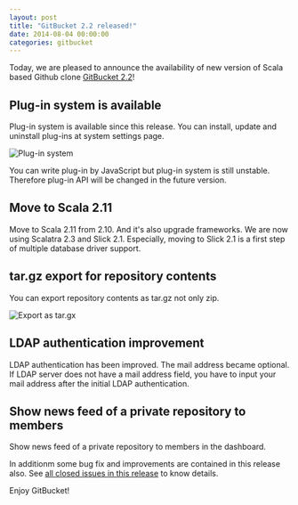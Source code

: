 ```yaml
---
layout: post
title: "GitBucket 2.2 released!"
date: 2014-08-04 00:00:00
categories: gitbucket
---
```

Today, we are pleased to announce the availability of new version of Scala based Github clone [GitBucket 2.2](https://github.com/takezoe/gitbucket/releases/tag/2.2)!

## Plug-in system is available

Plug-in system is available since this release. You can install, update and uninstall plug-ins at system settings page.

![Plug-in system]({{site.baseurl}}/images/gitbucket-2.2/plugins.png)

You can write plug-in by JavaScript but plug-in system is still unstable. Therefore plug-in API will be changed in the future version.

## Move to Scala 2.11

Move to Scala 2.11 from 2.10. And it's also upgrade frameworks. We are now using Scalatra 2.3 and Slick 2.1. Especially, moving to Slick 2.1 is a first step of multiple database driver support.

## tar.gz export for repository contents

You can export repository contents as tar.gz not only zip.

![Export as tar.gx]({{site.baseurl}}/images/gitbucket-2.2/export.png)

## LDAP authentication improvement

LDAP authentication has been improved. The mail address became optional. If LDAP server does not have a mail address field, you have to input your mail address after the initial LDAP authentication.

## Show news feed of a private repository to members

Show news feed of a private repository to members in the dashboard.

In additionm some bug fix and improvements are contained in this release also. See [all closed issues in this release](https://github.com/takezoe/gitbucket/issues?q=is%3Aclosed+milestone%3A2.2) to know details.

Enjoy GitBucket!
